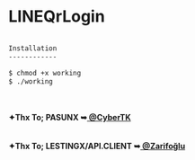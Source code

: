 # LINEQrLogin
```bash

Installation
------------

$ chmod +x working
$ ./working
```
<html>
</br>
 <br/><b>✦Thx To; PASUNX ➥<a href="https://github.com/LESTINGX/" title="@PASUNX"> @CyberTK </a></b>
</br>
</br>
 <br/><b>✦Thx To; LESTINGX/API.CLIENT ➥<a href="https://github.com/LESTINGX/API.CLIENT" title="@API.CLIENT"> @Zarifoğlu </a></b>
</br>
</body></a>
 </html>
